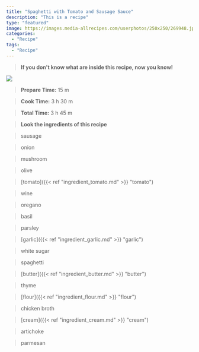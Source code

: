 ```yaml
---
title: "Spaghetti with Tomato and Sausage Sauce"
description: "This is a recipe"
type: "featured"
image: https://images.media-allrecipes.com/userphotos/250x250/269948.jpg
categories: 
  - "Recipe"
tags: 
  - "Recipe"
---
```



>**If you don't know what are inside this recipe, now you know!**

![](../images/Recipes-Banner.jpg)
> **Prepare Time:** 15 m


> **Cook Time:** 3 h 30 m


> **Total Time:** 3 h 45 m

> **Look the ingredients of this recipe**

> sausage

> onion

> mushroom

> olive

> [tomato]({{< ref "ingredient_tomato.md" >}} "tomato")

> wine

> oregano

> basil

> parsley

> [garlic]({{< ref "ingredient_garlic.md" >}} "garlic")

> white sugar

> spaghetti

> [butter]({{< ref "ingredient_butter.md" >}} "butter")

> thyme

> [flour]({{< ref "ingredient_flour.md" >}} "flour")

> chicken broth

> [cream]({{< ref "ingredient_cream.md" >}} "cream")

> artichoke

> parmesan

